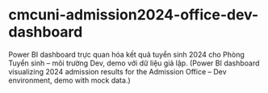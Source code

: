 # cmcuni-admission2024-office-dev-dashboard
Power BI dashboard trực quan hóa kết quả tuyển sinh 2024 cho Phòng Tuyển sinh – môi trường Dev, demo với dữ liệu giả lập. (Power BI dashboard visualizing 2024 admission results for the Admission Office – Dev environment, demo with mock data.)
